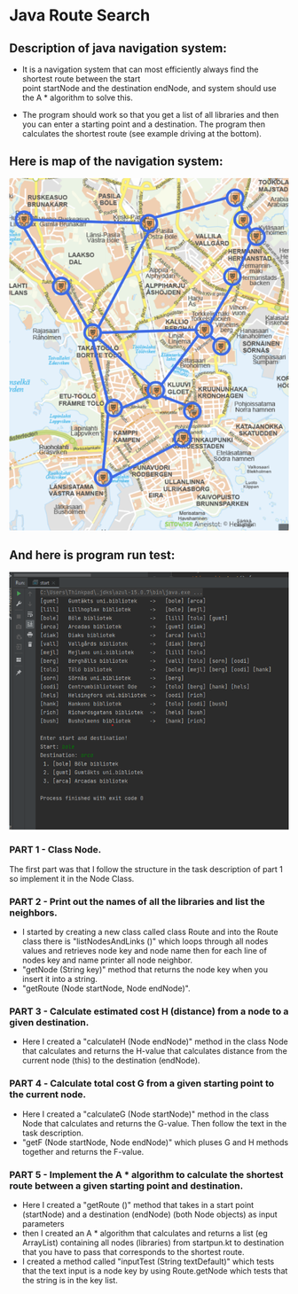 # Java Route Search

## Description of java navigation system:
- It is a navigation system that can most efficiently always find the shortest route between the start  
 point startNode and the destination endNode, and system should use the A * algorithm to solve this.

- The program should work so that you get a list of all libraries and then you can enter a starting point and a destination. The program then calculates the shortest route (see example driving at the bottom).


## Here is map of the navigation system:
![](images/image2.png)

## And here is program run test: 
![](images/image.png)

### PART 1 - Class Node.
The first part was that I follow the structure in the task description of part 1 so implement it in the Node Class.
### PART 2 - Print out the names of all the libraries and list the neighbors.

- I started by creating a new class called class Route and into the Route class there is "listNodesAndLinks ()" which loops through all nodes values ​​and retrieves node key and node name then for each line of nodes key and name printer all node neighbor.
- "getNode (String key)" method that returns the node key when you insert it into a string.
- "getRoute (Node startNode, Node endNode)".


### PART 3 - Calculate estimated cost H (distance) from a node to a given destination.
- Here I created a "calculateH (Node endNode)" method in the class Node that calculates and returns the H-value that calculates distance from the current node (this) to the destination (endNode).

### PART 4 ​​- Calculate total cost G from a given starting point to the current node.

- Here I created a "calculateG (Node startNode)" method in the class Node that calculates and returns the G-value. Then follow the text in the task description.
- "getF (Node startNode, Node endNode)" which pluses G and H methods together and returns the F-value.

### PART 5 - Implement the A * algorithm to calculate the shortest route between a given starting point and destination.
- Here I created a "getRoute ()" method that takes in a start point (startNode) and a destination (endNode) (both Node objects) as input parameters
- then I created an A * algorithm that calculates and returns a list (eg ArrayList) containing all nodes (libraries) from startpun.kt to destination that you have to pass that corresponds to the shortest route.
- I created a method called "inputTest (String textDefault)" which tests that the text input is a node key by using Route.getNode which tests that the string is in the key list.


 